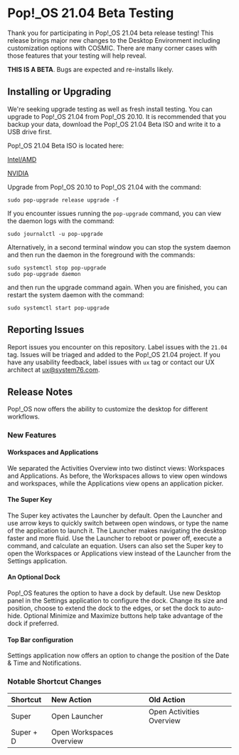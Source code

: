 # Pop!\_OS 21.04 Beta Testing

Thank you for participating in Pop!\_OS 21.04 beta release testing! This release brings major new changes to the Desktop Environment including customization options with COSMIC. There are many corner cases with those features that your testing will help reveal.

**THIS IS A BETA**. Bugs are expected and re-installs likely.

## Installing or Upgrading

We're seeking upgrade testing as well as fresh install testing. You can upgrade to Pop!\_OS 21.04 from Pop!\_OS 20.10. It is recommended that you backup your data, download the Pop!\_OS 21.04 Beta ISO and write it to a USB drive first.

Pop!\_OS 21.04 Beta ISO is located here:

[Intel/AMD](https://pop-iso.sfo2.cdn.digitaloceanspaces.com/21.04/amd64/intel/2/pop-os_21.04_amd64_intel_2.iso)

[NVIDIA](https://pop-iso.sfo2.cdn.digitaloceanspaces.com/21.04/amd64/nvidia/2/pop-os_21.04_amd64_nvidia_2.iso)

Upgrade from Pop!\_OS 20.10 to Pop!\_OS 21.04 with the command:
```
sudo pop-upgrade release upgrade -f
```

If you encounter issues running the `pop-upgrade` command, you can view the daemon logs with the command:

```
sudo journalctl -u pop-upgrade
```

Alternatively, in a second terminal window you can stop the system daemon and then run the daemon in the foreground with the commands:

```
sudo systemctl stop pop-upgrade
sudo pop-upgrade daemon
```
and then run the upgrade command again. When you are finished, you can restart the system daemon with the command:

```
sudo systemctl start pop-upgrade
```

## Reporting Issues

Report issues you encounter on this repository. Label issues with the `21.04` tag. Issues will be triaged and added to the Pop!\_OS 21.04 project. If you have any usability feedback, label issues with `ux` tag or contact our UX architect at ux@system76.com.

## Release Notes

Pop!_OS now offers the ability to customize the desktop for different workflows. 

### New Features

#### Workspaces and Applications

We separated the Activities Overview into two distinct views: Workspaces and Applications. As before, the Workspaces allows to view open windows and workspaces, while the Applications view opens an application picker. 

#### The Super Key

The Super key activates the Launcher by default. Open the Launcher and use arrow keys to quickly switch between open windows, or type the name of the application to launch it. The Launcher makes navigating the desktop faster and more fluid. Use the Launcher to reboot or power off, execute a command, and calculate an equation. Users can also set the Super key to open the Workspaces or Applications view instead of the Launcher from the Settings application. 

#### An Optional Dock

Pop!_OS features the option to have a dock by default. Use new Desktop panel in the Settings application to configure the dock. Change its size and position, choose to extend the dock to the edges, or set the dock to auto-hide. Optional Minimize and Maximize buttons help take advantage of the dock if preferred. 

#### Top Bar configuration

Settings application now offers an option to change the position of the Date & Time and Notifications. 

### Notable Shortcut Changes

|          Shortcut          |        New Action        |        Old Action        |
|:---------------------------| :----------------------- |:-------------------------|
Super                        | Open Launcher            | Open Activities Overview |
Super + D                    | Open Workspaces Overview |                          |

